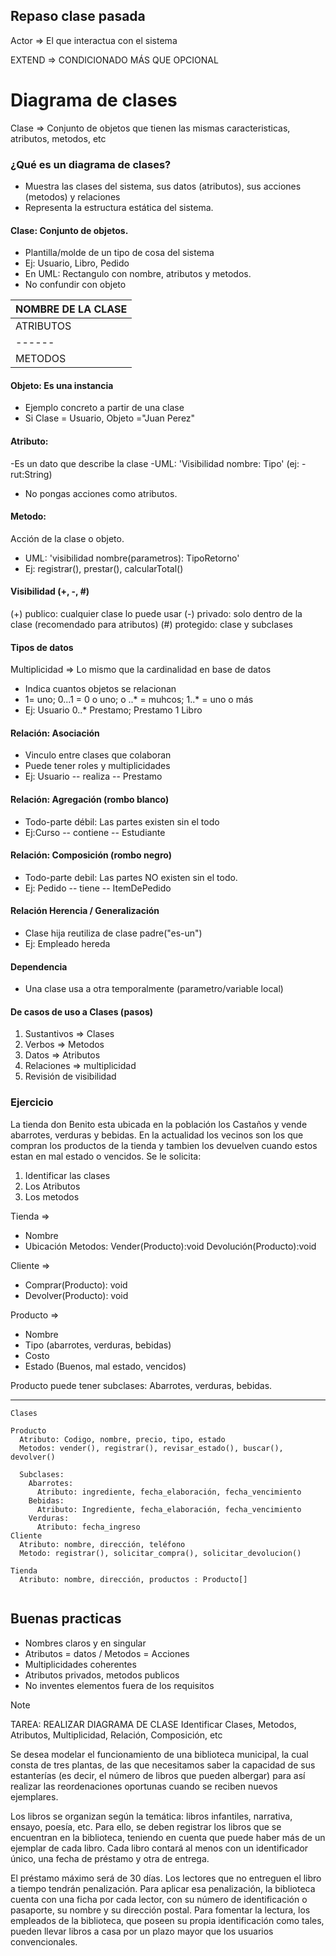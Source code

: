 ## Repaso clase pasada
Actor => El que interactua con el sistema

EXTEND => CONDICIONADO MÁS QUE OPCIONAL

# Diagrama de clases

Clase => Conjunto de objetos que tienen las mismas caracteristicas, atributos, metodos, etc

### ¿Qué es un diagrama de clases?
- Muestra las clases del sistema, sus datos (atributos), sus acciones (metodos) y relaciones
- Representa la estructura estática del sistema.

#### Clase: Conjunto de objetos. 
- Plantilla/molde de un tipo de cosa del sistema
- Ej: Usuario, Libro, Pedido
- En UML: Rectangulo con nombre, atributos y metodos.
- No confundir con objeto

|NOMBRE DE LA CLASE|
|-----|
|ATRIBUTOS|
|------|
|METODOS|

#### Objeto: Es una instancia
- Ejemplo concreto a partir de una clase
- Si Clase = Usuario, Objeto ="Juan Perez"

#### Atributo:
-Es un dato que describe la clase
-UML: 'Visibilidad nombre: Tipo'
(ej: -rut:String)
- No pongas acciones como atributos.

#### Metodo:
Acción de la clase o objeto.
- UML: 'visibilidad nombre(parametros): TipoRetorno'
- Ej: registrar(), prestar(), calcularTotal()

#### Visibilidad (+, -, #)
(+) publico: cualquier clase lo puede usar
(-) privado: solo dentro de la clase (recomendado para atributos)
(#) protegido: clase y subclases

#### Tipos de datos

Multiplicidad => Lo mismo que la cardinalidad en base de datos
- Indica cuantos objetos se relacionan
- 1= uno; 0...1 = 0 o uno; o ..* = muhcos; 1..* = uno o más
- Ej: Usuario 0..* Prestamo; Prestamo 1 Libro


#### Relación: Asociación
- Vinculo entre clases que colaboran
- Puede tener roles y multiplicidades
- Ej: Usuario -- realiza -- Prestamo

#### Relación: Agregación (rombo blanco)
- Todo-parte débil: Las partes existen sin el todo
- Ej:Curso -- contiene -- Estudiante

#### Relación: Composición (rombo negro)
- Todo-parte debil: Las partes NO existen sin el todo.
- Ej: Pedido -- tiene -- ItemDePedido

#### Relación Herencia / Generalización
 - Clase hija reutiliza de clase padre("es-un")
 - Ej: Empleado hereda

#### Dependencia
- Una clase usa a otra temporalmente (parametro/variable local)

#### De casos de uso a Clases (pasos)
1. Sustantivos => Clases
2. Verbos => Metodos
3. Datos => Atributos
4. Relaciones => multiplicidad
5. Revisión de visibilidad

### Ejercicio

La tienda don Benito esta ubicada en la población los Castaños y vende abarrotes, verduras y bebidas. En la actualidad los vecinos son los que compran los productos de la tienda y tambien los devuelven cuando estos estan en mal estado o vencidos.
Se le solicita: 
1) Identificar las clases
2) Los Atributos
3) Los metodos

Tienda =>
+ Nombre
+ Ubicación
Metodos:
Vender(Producto):void
Devolución(Producto):void

Cliente =>
+ Comprar(Producto): void
+ Devolver(Producto): void

Producto =>
+ Nombre
+ Tipo (abarrotes, verduras, bebidas)
+ Costo
+ Estado (Buenos, mal estado, vencidos)

Producto puede tener subclases: Abarrotes, verduras, bebidas.

----
```
Clases

Producto
  Atributo: Codigo, nombre, precio, tipo, estado
  Metodos: vender(), registrar(), revisar_estado(), buscar(), devolver()

  Subclases:
    Abarrotes:
      Atributo: ingrediente, fecha_elaboración, fecha_vencimiento
    Bebidas:
      Atributo: Ingrediente, fecha_elaboración, fecha_vencimiento
    Verduras:
      Atributo: fecha_ingreso
Cliente
  Atributo: nombre, dirección, teléfono
  Metodo: registrar(), solicitar_compra(), solicitar_devolucion()

Tienda
  Atributo: nombre, dirección, productos : Producto[]
  
```

## Buenas practicas
- Nombres claros y en singular
- Atributos = datos / Metodos = Acciones
- Multiplicidades coherentes
- Atributos privados, metodos publicos
- No inventes elementos fuera de los requisitos

> [!NOTE]
> TAREA: REALIZAR DIAGRAMA DE CLASE
> Identificar Clases, Metodos, Atributos, Multiplicidad, Relación, Composición, etc

Se desea modelar el funcionamiento de una biblioteca municipal, la cual consta de tres plantas, de las que necesitamos saber la capacidad de sus estanterías (es decir, el número de libros que pueden albergar) para así realizar las reordenaciones oportunas cuando se reciben nuevos ejemplares.

Los libros se organizan según la temática: libros infantiles, narrativa, ensayo, poesía, etc. Para ello, se deben registrar los libros que se encuentran en la biblioteca, teniendo en cuenta que puede haber más de un ejemplar de cada libro. Cada libro contará al menos con un identificador único, una fecha de préstamo y otra de entrega.

El préstamo máximo será de 30 días. Los lectores que no entreguen el libro a tiempo tendrán penalización. Para aplicar esa penalización, la biblioteca cuenta con una ficha por cada lector, con su número de identificación o pasaporte, su nombre y su dirección postal. Para fomentar la lectura, los empleados de la biblioteca, que poseen su propia identificación como tales, pueden llevar libros a casa por un plazo mayor que los usuarios convencionales.
